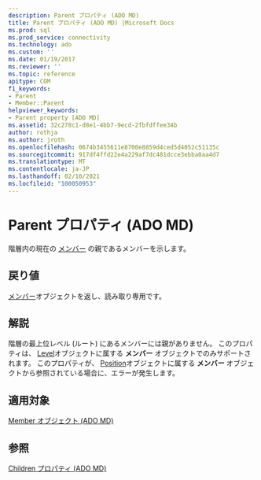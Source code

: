 ```yaml
---
description: Parent プロパティ (ADO MD)
title: Parent プロパティ (ADO MD) |Microsoft Docs
ms.prod: sql
ms.prod_service: connectivity
ms.technology: ado
ms.custom: ''
ms.date: 01/19/2017
ms.reviewer: ''
ms.topic: reference
apitype: COM
f1_keywords:
- Parent
- Member::Parent
helpviewer_keywords:
- Parent property [ADO MD]
ms.assetid: 32c278c1-d8e1-4bb7-9ecd-2fbfdffee34b
author: rothja
ms.author: jroth
ms.openlocfilehash: 0674b3455611e8700e8859d4ced5d4052c51135c
ms.sourcegitcommit: 917df4ffd22e4a229af7dc481dcce3ebba0aa4d7
ms.translationtype: MT
ms.contentlocale: ja-JP
ms.lasthandoff: 02/10/2021
ms.locfileid: "100050953"
---
```

# <a name="parent-property-ado-md"></a>Parent プロパティ (ADO MD)
階層内の現在の [メンバー](./member-object-ado-md.md) の親であるメンバーを示します。  
  
## <a name="return-values"></a>戻り値  
 [メンバー](./member-object-ado-md.md)オブジェクトを返し、読み取り専用です。  
  
## <a name="remarks"></a>解説  
 階層の最上位レベル (ルート) にあるメンバーには親がありません。 このプロパティは、 [Level](./level-object-ado-md.md)オブジェクトに属する **メンバー** オブジェクトでのみサポートされます。 このプロパティが、 [Position](./position-object-ado-md.md)オブジェクトに属する **メンバー** オブジェクトから参照されている場合に、エラーが発生します。  
  
## <a name="applies-to"></a>適用対象  
 [Member オブジェクト (ADO MD)](./member-object-ado-md.md)  
  
## <a name="see-also"></a>参照  
 [Children プロパティ (ADO MD)](./children-property-ado-md.md)